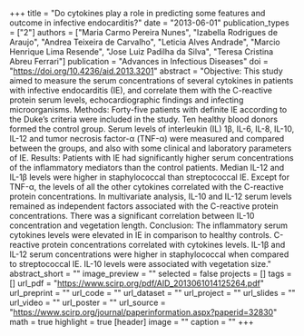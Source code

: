 +++
title = "Do cytokines play a role in predicting some features and outcome in infective endocarditis?"
date = "2013-06-01"
publication_types = ["2"]
authors = ["Maria Carmo Pereira Nunes", "Izabella Rodrigues de Araujo", "Andrea Teixeira de Carvalho", "Leticia Alves Andrade", "Marcio Henrique Lima Resende", "Jose Luiz Padilha da Silva", "Teresa Cristina Abreu Ferrari"]
publication = "Advances in Infectious Diseases"
doi = "https://doi.org/10.4236/aid.2013.3201" 
abstract = "Objective: This study aimed to measure the serum concentrations of several cytokines in patients with infective endocarditis (IE), and correlate them with the C-reactive protein serum levels, echocardiographic findings and infecting microorganisms. Methods: Forty-five patients with definite IE according to the Duke’s criteria were included in the study. Ten healthy blood donors formed the control group. Serum levels of interleukin (IL) 1β, IL-6, IL-8, IL-10, IL-12 and tumor necrosis factor-α (TNF-α) were measured and compared between the groups, and also with some clinical and laboratory parameters of IE. Results: Patients with IE had significantly higher serum concentrations of the inflammatory mediators than the control patients. Median IL-12 and IL-1β levels were higher in staphylococcal than streptococcal IE. Except for TNF-α, the levels of all the other cytokines correlated with the C-reactive protein concentrations. In multivariate analysis, IL-10 and IL-12 serum levels remained as independent factors associated with the C-reactive protein concentrations. There was a significant correlation between IL-10 concentration and vegetation length. Conclusion: The inflammatory serum cytokines levels were elevated in IE in comparison to healthy controls. C-reactive protein concentrations correlated with cytokines levels. IL-1β and IL-12 serum concentrations were higher in staphylococcal when compared to streptococcal IE. IL-10 levels were associated with vegetation size."
abstract_short = ""
image_preview = ""
selected = false
projects = []
tags = []
url_pdf = "https://www.scirp.org/pdf/AID_2013061014125264.pdf"
url_preprint = ""
url_code = ""
url_dataset = ""
url_project = ""
url_slides = ""
url_video = ""
url_poster = ""
url_source = "https://www.scirp.org/journal/paperinformation.aspx?paperid=32830"
math = true
highlight = true
[header]
image = ""
caption = ""
+++
